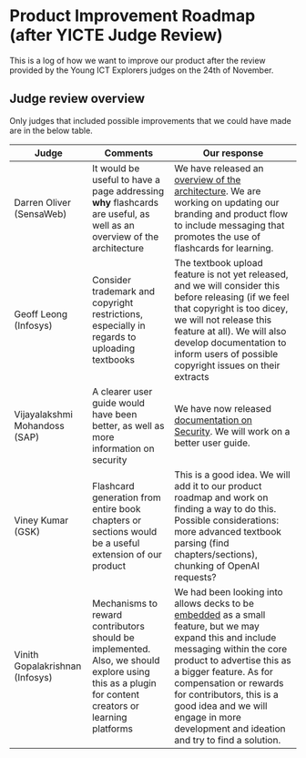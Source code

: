 
# Product Improvement Roadmap (after YICTE Judge Review)

This is a log of how we want to improve our product after the review provided by the Young ICT Explorers judges on the 24th of November.

## Judge review overview
Only judges that included possible improvements that we could have made are in the below table.

| Judge | Comments | Our response |
| -- | -- | --|
| Darren Oliver (SensaWeb) | It would be useful to have a page addressing **why** flashcards are useful, as well as an overview of the architecture | We have released an [overview of the architecture](/docs/architecture). We are working on updating our branding and product flow to include messaging that promotes the use of flashcards for learning. |
| Geoff Leong (Infosys) | Consider trademark and copyright restrictions, especially in regards to uploading textbooks | The textbook upload feature is not yet released, and we will consider this before releasing (if we feel that copyright is too dicey, we will not release this feature at all). We will also develop documentation to inform users of possible copyright issues on their extracts |
| Vijayalakshmi Mohandoss (SAP) | A clearer user guide would have been better, as well as more information on security | We have now released [documentation on Security](/docs/security). We will work on a better user guide. |
| Viney Kumar (GSK) | Flashcard generation from entire book chapters or sections would be a useful extension of our product | This is a good idea. We will add it to our product roadmap and work on finding a way to do this. Possible considerations: more advanced textbook parsing (find chapters/sections), chunking of OpenAI requests? |
| Vinith Gopalakrishnan (Infosys) | Mechanisms to reward contributors should be implemented. Also, we should explore using this as a plugin for content creators or learning platforms | We had been looking into allows decks to be [embedded](https://app.cardz.tech/i/embed/deckchip/8aBOSApcErXj9V7tafkQ) as a small feature, but we may expand this and include messaging within the core product to advertise this as a bigger feature. As for compensation or rewards for contributors, this is a good idea and we will engage in more development and ideation and try to find a solution. | 